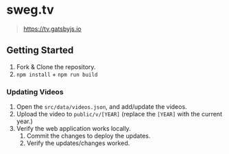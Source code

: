 # sweg.tv

> https://tv.gatsbyjs.io

## Getting Started

1. Fork & Clone the repository.
2. `npm install` + `npm run build`

### Updating Videos

1. Open the `src/data/videos.json`, and add/update the videos.
2. Upload the video to `public/v/[YEAR]` (replace the `[YEAR]` with the current year.)
3. Verify the web application works locally.
   1. Commit the changes to deploy the updates.
   2. Verify the updates/changes worked.

